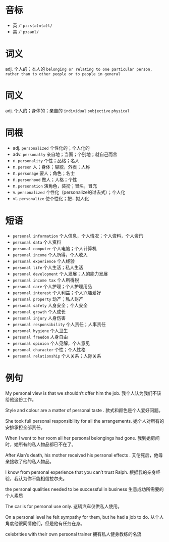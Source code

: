 # 音标

- 英 `/'pɜːs(ə)n(ə)l/`
- 美 `/'pɝsənl/`

# 词义

adj. 个人的；本人的
`belonging or relating to one particular person, rather than to other people or to people in general`

# 同义

adj. 个人的；身体的；亲自的
`individual` `subjective` `physical`

# 同根

- adj. `personalized` 个性化的；个人化的
- adv. `personally` 亲自地；当面；个别地；就自己而言
- n. `personality` 个性；品格；名人
- n. `person` 人；身体；容貌，外表；人称
- n. `personage` 要人；角色；名士
- n. `personhood` 做人；人格；个性
- n. `personation` 演角色，装扮；冒名，冒充
- v. `personalized` 个性化（personalize的过去式）；个人化
- vt. `personalize` 使个性化；把…拟人化

# 短语

- `personal information` 个人信息，个人情况；个人资料，个人资讯
- `personal data` 个人资料
- `personal computer` 个人电脑；个人计算机
- `personal income` 个人所得，个人收入
- `personal experience` 个人经验
- `personal life` 个人生活；私人生活
- `personal development` 个人发展；人的能力发展
- `personal income tax` 个人所得税
- `personal care` 个人护理；个人护理用品
- `personal interest` 个人利益；个人兴趣爱好
- `personal property` 动产；私人财产
- `personal safety` 人身安全；个人安全
- `personal growth` 个人成长
- `personal injury` 人身伤害
- `personal responsibility` 个人责任；人事责任
- `personal hygiene` 个人卫生
- `personal freedom` 人身自由
- `personal opinion` 个人见解，个人意见
- `personal character` 个性；个人性格
- `personal relationship` 个人关系；人际关系

# 例句

My personal view is that we shouldn’t offer him the job.
我个人认为我们不该给他这份工作。

Style and colour are a matter of personal taste .
款式和颜色是个人爱好问题。

She took full personal responsibility for all the arrangements.
她个人对所有的安排承担全部责任。

When I went to her room all her personal belongings had gone.
我到她房间时，她所有的私人物品都已不在了。

After Alan’s death, his mother received his personal effects .
艾伦死后，他母亲接收了他的私人物品。

I know from personal experience that you can’t trust Ralph.
根据我的亲身经验，我认为你不能相信拉尔夫。

the personal qualities needed to be successful in business
生意成功所需要的个人素质

The car is for personal use only.
这辆汽车仅供私人使用。

On a personal level he felt sympathy for them, but he had a job to do.
从个人角度他很同情他们，但是他有任务在身。

celebrities with their own personal trainer
拥有私人健身教练的名流


